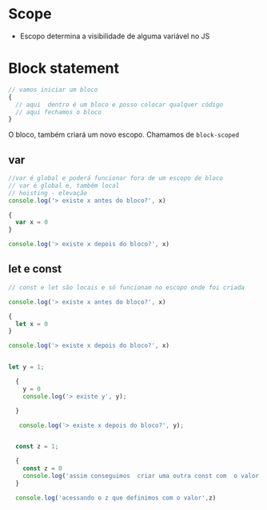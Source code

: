 # Scope 

* Escopo  determina a visibilidade de alguma variável no JS

# Block statement
```js
// vamos iniciar um bloco
{
  // aqui  dentro é um bloco e posso colocar qualquer código
  // aqui fechamos o bloco 
}
```

O bloco, também criará um novo escopo. Chamamos de `block-scoped`


## var
```js
//var é global e poderá funcionar fora de um escopo de bloco
// var é global e, também local
// hoisting - elevação
console.log('> existe x antes do bloco?', x)

{
  var x = 0
}

console.log('> existe x depois do bloco?', x)

```

## let e const

```js
// const e let são locais e só funcionam no escopo onde foi criada

console.log('> existe x antes do bloco?', x)

{
  let x = 0
}

console.log('> existe x depois do bloco?', x)


let y = 1;

  {
    y = 0
    console.log('> existe y', y);

  }

   console.log('> existe x depois do bloco?', y);


```

```js

  const z = 1;

  {
    const z = 0 
    console.log('assim conseguimos  criar uma outra const com  o valor', z)
  }

  console.log('acessando o z que definimos com o valor',z)

```

